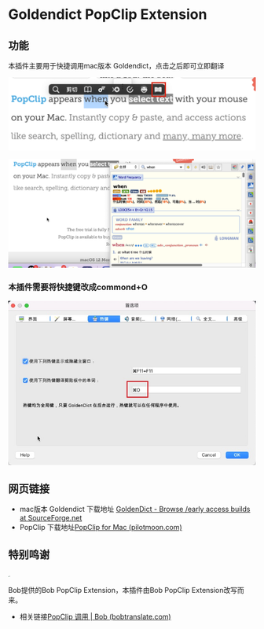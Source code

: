 # Goldendict PopClip Extension

## 功能

本插件主要用于快捷调用mac版本 Goldendict，点击之后即可立即翻译

![example_1](assets/example_1.png)

![example_2](assets/example_2.png)

### 本插件需要将快捷键改成commond+O
![example_2](assets/example_3.png)

## 网页链接

* mac版本 Goldendict 下载地址 [GoldenDict - Browse /early access builds at SourceForge.net](https://sourceforge.net/projects/goldendict/files/early%20access%20builds/)
* PopClip 下载地址[PopClip for Mac (pilotmoon.com)](https://pilotmoon.com/popclip/)

## 特别鸣谢

<img src="https://bobtranslate.com/images/hero.png" alt="Bob" style="zoom:10%;" />

Bob提供的Bob PopClip Extension，本插件由Bob PopClip Extension改写而来。

- 相关链接[PopClip 调用 | Bob (bobtranslate.com)](https://bobtranslate.com/guide/integration/popclip.html)

